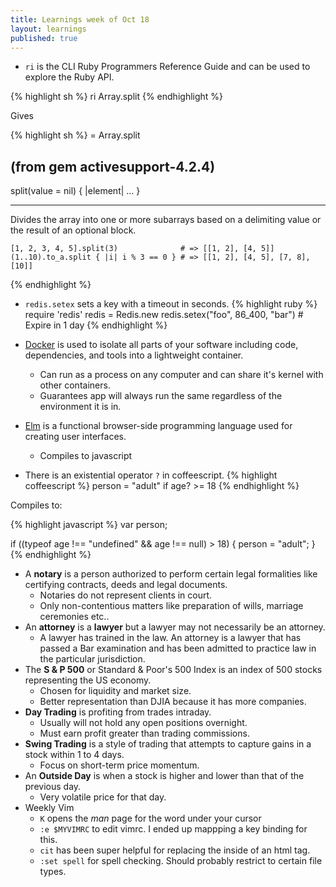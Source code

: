 ```yaml
---
title: Learnings week of Oct 18
layout: learnings
published: true
---
```

* `ri` is the CLI Ruby Programmers Reference Guide and can be used to explore the Ruby API.

{% highlight sh %}
ri Array.split
{% endhighlight %}

Gives

{% highlight sh %}
= Array.split

(from gem activesupport-4.2.4)
------------------------------------------------------------------------------
  split(value = nil) { |element| ... }

  ------------------------------------------------------------------------------

  Divides the array into one or more subarrays based on a delimiting value or
  the result of an optional block.

    [1, 2, 3, 4, 5].split(3)              # => [[1, 2], [4, 5]]
    (1..10).to_a.split { |i| i % 3 == 0 } # => [[1, 2], [4, 5], [7, 8], [10]]

{% endhighlight %}

* `redis.setex` sets a key with a timeout in seconds.
{% highlight ruby %}
require 'redis'
redis = Redis.new
redis.setex("foo", 86_400, "bar") # Expire in 1 day
{% endhighlight %}

* [Docker](https://www.docker.com/) is used to isolate all parts of your software including code, dependencies, and tools into a lightweight container.
  * Can run as a process on any computer and can share it's kernel with other containers.
  * Guarantees app will always run the same regardless of the environment it is in.
* [Elm](http://elm-lang.org/) is a functional browser-side programming language used for creating user interfaces.
  * Compiles to javascript
* There is an existential operator `?` in coffeescript.
{% highlight coffeescript %}
person = "adult" if age? >= 18
{% endhighlight %}

Compiles to:

{% highlight javascript %}
var person;

if ((typeof age !== "undefined" && age !== null) > 18) {
  person = "adult";
}
{% endhighlight %}

* A **notary** is a person authorized to perform certain legal formalities like certifying contracts, deeds and legal documents.
  * Notaries do not represent clients in court.
  * Only non-contentious matters like preparation of wills, marriage ceremonies etc..
* An **attorney** is a **lawyer** but a lawyer may not necessarily be an attorney.
  * A lawyer has trained in the law. An attorney is a lawyer that has passed a Bar examination and has been admitted to practice law in the particular jurisdiction.
* The **S & P 500** or Standard & Poor's 500 Index is an index of 500 stocks representing the US economy.
  * Chosen for liquidity and market size.
  * Better representation than DJIA because it has more companies.
* **Day Trading** is profiting from trades intraday.
  * Usually will not hold any open positions overnight.
  * Must earn profit greater than trading commissions.
* **Swing Trading** is a style of trading that attempts to capture gains in a stock within 1 to 4 days.
  * Focus on short-term price momentum.
* An **Outside Day** is when a stock is higher and lower than that of the previous day.
  * Very volatile price for that day.
* Weekly Vim
  * `K` opens the *man* page for the word under your cursor
  * `:e $MYVIMRC` to edit vimrc. I ended up mappping a key binding for this.
  * `cit` has been super helpful for replacing the inside of an html tag.
  * `:set spell` for spell checking. Should probably restrict to certain file types.
